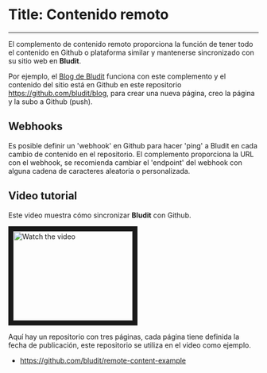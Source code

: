 # Title: Contenido remoto
<!-- Position: 1 -->
---
El complemento de contenido remoto proporciona la función de tener todo el contenido en Github o plataforma similar y mantenerse sincronizado con su sitio web en **Bludit**.

Por ejemplo, el [Blog de Bludit](https://blog.bludit.com) funciona con este complemento y el contenido del sitio está en Github en este repositorio https://github.com/bludit/blog, para crear una nueva página, creo la página y la subo a Github (push).

## Webhooks
Es posible definir un 'webhook' en Github para hacer 'ping' a Bludit en cada cambio de contenido en el repositorio. El complemento proporciona la URL con el webhook, se recomienda cambiar el 'endpoint' del webhook con alguna cadena de caracteres aleatoria o personalizada.

## Video tutorial
Este video muestra cómo sincronizar **Bludit** con Github.

<a href="http://www.youtube.com/watch?feature=player_embedded&v=Kzh_Wl2ZovQ" target="_blank">
 <img src="http://img.youtube.com/vi/Kzh_Wl2ZovQ/mqdefault.jpg" alt="Watch the video" width="240" height="180" border="10" />
</a>

<!-- <div class="video-embed">
	<iframe width="640" height="360" src="https://www.youtube.com/embed/Kzh_Wl2ZovQ?rel=0&amp;showinfo=0" frameborder="0" gesture="media" allowfullscreen></iframe>
</div> -->

Aquí hay un repositorio con tres páginas, cada página tiene definida la fecha de publicación, este repositorio se utiliza en el video como ejemplo.
- https://github.com/bludit/remote-content-example

